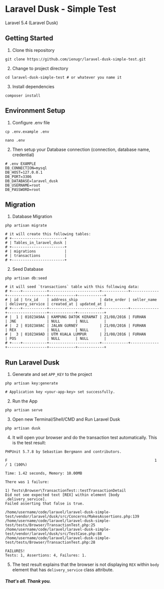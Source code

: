 # Laravel Dusk - Simple Test

Laravel 5.4 (Laravel Dusk)


## Getting Started

1. Clone this repository
```shell
git clone https://github.com/ienugr/laravel-dusk-simple-test.git
```

2. Change to project directory
```shell
cd laravel-dusk-simple-test # or whatever you name it
```

3. Install dependencies
```shell
composer install
```

## Environment Setup

1. Configure .env file
```shell
cp .env.example .env

nano .env
```

2. Then setup your Database connection (connection, database name, credential)
```shell
# .env EXAMPLE
DB_CONNECTION=mysql
DB_HOST=127.0.0.1
DB_PORT=3306
DB_DATABASE=laravel_dusk
DB_USERNAME=root
DB_PASSWORD=root
```

## Migration

1. Database Migration
```shell
php artisan migrate

# it will create this following tables:
# +------------------------+
# | Tables_in_laravel_dusk |
# +------------------------+
# | migrations             |
# | transactions           |
# +------------------------+
```
2. Seed Database
```shell
php artisan db:seed

# it will seed `transactions` table with this following data:
# +----+-----------+-----------------------+------------+-------------+------------------+------------+------------+
# | id | trx_id    | address_ship          | date_order | seller_name | delivery_service | created_at | updated_at |
# +----+-----------+-----------------------+------------+-------------+------------------+------------+------------+
# |  1 | 01023A9AA | KAMPUNG DATOK KERAMAT | 21/08/2016 | FURHAN      | JNE              | NULL       | NULL       |
# |  2 | 01023A9AC | JALAN GURNEY          | 21/08/2016 | FURHAN      | REX              | NULL       | NULL       |
# |  3 | 01023A9AD | UTM KUALA LUMPUR      | 21/08/2016 | FURHAN      | POS              | NULL       | NULL       |
# +----+-----------+-----------------------+------------+-------------+------------------+------------+------------+

```

## Run Laravel Dusk
1. Generate and set `APP_KEY` to the project
```shell
php artisan key:generate

# Application key <your-app-key> set successfully.
```


2. Run the App
```shell
php artisan serve
```

3. Open new Terminal/Shell/CMD and Run Laravel Dusk
```shell
php artisan dusk
```

4. It will open your browser and do the transaction test automatically. This is the test result:
```shell
PHPUnit 5.7.8 by Sebastian Bergmann and contributors.

F                                                                   1 / 1 (100%)

Time: 1.42 seconds, Memory: 10.00MB

There was 1 failure:

1) Tests\Browser\TransactionTest::testTransactionDetail
Did not see expected text [REX] within element [body .delivery_service].
Failed asserting that false is true.

/home/username/code/laravel/laravel-dusk-simple-test/vendor/laravel/dusk/src/Concerns/MakesAssertions.php:139
/home/username/code/laravel/laravel-dusk-simple-test/tests/Browser/TransactionTest.php:25
/home/username/code/laravel/laravel-dusk-simple-test/vendor/laravel/dusk/src/TestCase.php:88
/home/username/code/laravel/laravel-dusk-simple-test/tests/Browser/TransactionTest.php:28

FAILURES!
Tests: 1, Assertions: 4, Failures: 1.
```

5. The test result explains that the browser is not displaying `REX` within `body` element that has `delivery_service` class attribute.

##### That's all. Thank you.
